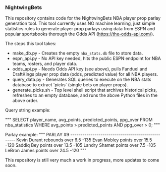 ### NightwingBets ###

This repository contains code for the NightwingBets NBA player prop parlay generation tool. This tool currently uses NO machine learning, just simple statistics rules to generate player prop parlays using data from ESPN and popular sportsbooks thorough the Odds API (https://the-odds-api.com/).

The steps this tool takes:
- make_db.py - Creates the empty `nba_stats.db` file to store data.
- espn_api.py - No API key needed, hits the public ESPN endpoint for NBA teams, rosters, and player data.
- odds_api.py - Needs Odds API key (see above), pulls Fanduel and DraftKings player prop data (odds, predicted value) for all NBA players.
- query_data.py - Generates SQL queries to execute on the NBA stats database to extract 'picks' (single bets on player props).
- generate_picks.sh - Top level shell script that archives historical picks, refreshes to an empty database, and runs the above Python files in the above order.

Query string example:

"""
SELECT player_name, avg_points, predicted_points, ppg_over FROM nba_statistics
WHERE avg_points > predicted_points AND ppg_over > 0;
"""

Parlay example:
"""
PARLAY #9 --------------------------------------------------
Kevin Durant rebounds over 6.5 -135
Evan Mobley points over 15.5 -120
Saddiq Bey points over 13.5 -105
Landry Shamet points over 7.5 -105
LeBron James points over 24.5 -120
"""

This repository is still very much a work in progress, more updates to come soon.
